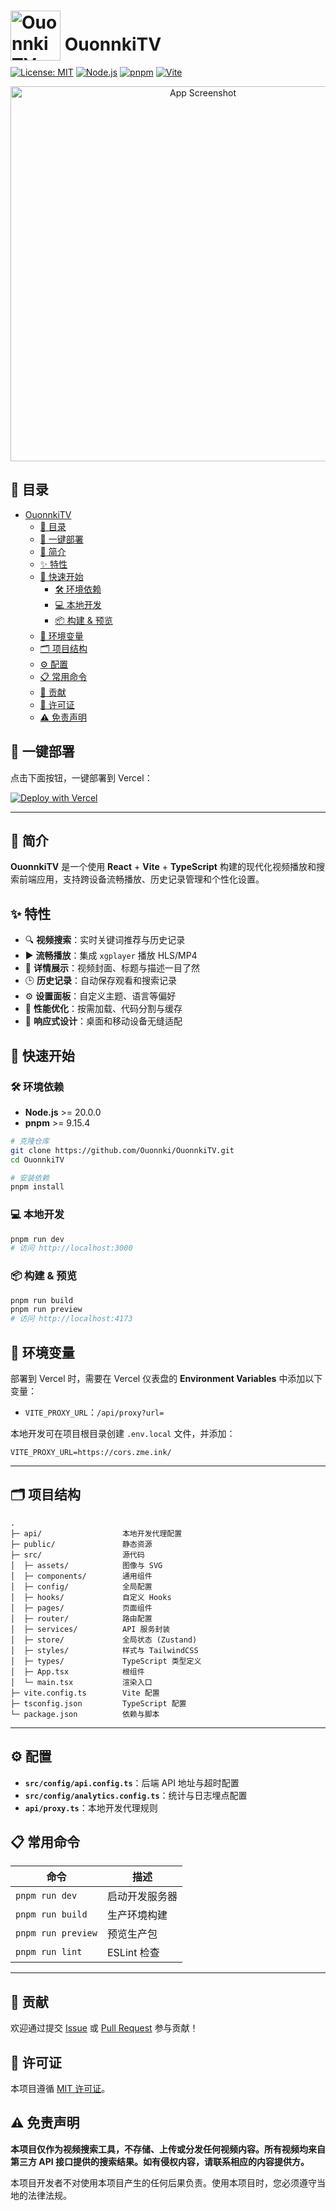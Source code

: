 # <img src="https://ouonnki.site/upload/logo.svg" alt="OuonnkiTV Logo" width="80" style="position:relative; top:1rem;"/> OuonnkiTV

[![License: MIT](https://img.shields.io/badge/license-MIT-green)](LICENSE) [![Node.js](https://img.shields.io/badge/node-%3E%3D20-brightgreen)]() [![pnpm](https://img.shields.io/badge/pnpm-%3E%3D9.15.4-blue)]() [![Vite](https://img.shields.io/badge/vite-%5E6.3.5-yellowgreen)]()

<p align="center">
  <!-- TODO: 替换为项目演示 GIF 或截图链接 -->
  <img src="https://ouonnki.site/upload/CleanShot%202025-07-13%20at%2016.53.42%402x.png" alt="App Screenshot" width="600"/>
</p>

## 📑 目录

- [ OuonnkiTV](#-ouonnkitv)
  - [📑 目录](#-目录)
  - [🚀 一键部署](#-一键部署)
  - [📖 简介](#-简介)
  - [✨ 特性](#-特性)
  - [🚀 快速开始](#-快速开始)
    - [🛠 环境依赖](#-环境依赖)
    - [💻 本地开发](#-本地开发)
    - [📦 构建 \& 预览](#-构建--预览)
  - [🌳 环境变量](#-环境变量)
  - [🗂 项目结构](#-项目结构)
  - [⚙️ 配置](#️-配置)
  - [📋 常用命令](#-常用命令)
  - [🤝 贡献](#-贡献)
  - [📜 许可证](#-许可证)
  - [⚠️ 免责声明](#️-免责声明)

## 🚀 一键部署

点击下面按钮，一键部署到 Vercel：

[![Deploy with Vercel](https://vercel.com/button)](https://vercel.com/new/clone?repository-url=https://github.com/Ouonnki/OuonnkiTV&build-command=pnpm%20build&install-command=pnpm%20install&output-directory=dist)

---

## 📖 简介

**OuonnkiTV** 是一个使用 **React** + **Vite** + **TypeScript** 构建的现代化视频播放和搜索前端应用，支持跨设备流畅播放、历史记录管理和个性化设置。

## ✨ 特性

- 🔍 **视频搜索**：实时关键词推荐与历史记录
- ▶️ **流畅播放**：集成 `xgplayer` 播放 HLS/MP4
- 📝 **详情展示**：视频封面、标题与描述一目了然
- 🕒 **历史记录**：自动保存观看和搜索记录
- ⚙️ **设置面板**：自定义主题、语言等偏好
- 🚀 **性能优化**：按需加载、代码分割与缓存
- 📱 **响应式设计**：桌面和移动设备无缝适配

## 🚀 快速开始

### 🛠 环境依赖

- **Node.js** >= 20.0.0
- **pnpm** >= 9.15.4

```bash
# 克隆仓库
git clone https://github.com/Ouonnki/OuonnkiTV.git
cd OuonnkiTV

# 安装依赖
pnpm install
```

### 💻 本地开发

```bash
pnpm run dev
# 访问 http://localhost:3000
```

### 📦 构建 & 预览

```bash
pnpm run build
pnpm run preview
# 访问 http://localhost:4173
```

## 🌳 环境变量

部署到 Vercel 时，需要在 Vercel 仪表盘的 **Environment Variables** 中添加以下变量：
- `VITE_PROXY_URL`：`/api/proxy?url=`

本地开发可在项目根目录创建 `.env.local` 文件，并添加：
```env
VITE_PROXY_URL=https://cors.zme.ink/
```

---

## 🗂 项目结构

```text
.
├─ api/                  本地开发代理配置
├─ public/               静态资源
├─ src/                  源代码
│  ├─ assets/            图像与 SVG
│  ├─ components/        通用组件
│  ├─ config/            全局配置
│  ├─ hooks/             自定义 Hooks
│  ├─ pages/             页面组件
│  ├─ router/            路由配置
│  ├─ services/          API 服务封装
│  ├─ store/             全局状态 (Zustand)
│  ├─ styles/            样式与 TailwindCSS
│  ├─ types/             TypeScript 类型定义
│  ├─ App.tsx            根组件
│  └─ main.tsx           渲染入口
├─ vite.config.ts        Vite 配置
├─ tsconfig.json         TypeScript 配置
└─ package.json          依赖与脚本
```

---

## ⚙️ 配置

- **`src/config/api.config.ts`**：后端 API 地址与超时配置
- **`src/config/analytics.config.ts`**：统计与日志埋点配置
- **`api/proxy.ts`**：本地开发代理规则

## 📋 常用命令

| 命令             | 描述             |
| ---------------- | ---------------- |
| `pnpm run dev`   | 启动开发服务器   |
| `pnpm run build` | 生产环境构建     |
| `pnpm run preview` | 预览生产包     |
| `pnpm run lint`  | ESLint 检查      |

---

## 🤝 贡献

欢迎通过提交 [Issue](https://github.com/<your-username>/OuonnkiTV/issues) 或 [Pull Request](https://github.com/<your-username>/OuonnkiTV/pulls) 参与贡献！

## 📜 许可证

本项目遵循 [MIT 许可证](LICENSE)。 

## ⚠️ 免责声明
 **本项目仅作为视频搜索工具，不存储、上传或分发任何视频内容。所有视频均来自第三方 API 接口提供的搜索结果。如有侵权内容，请联系相应的内容提供方。**

本项目开发者不对使用本项目产生的任何后果负责。使用本项目时，您必须遵守当地的法律法规。 